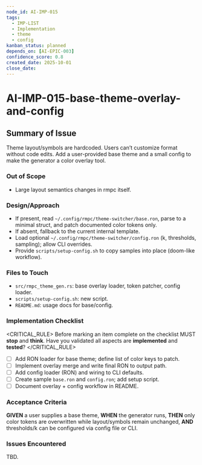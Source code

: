 ```yaml
---
node_id: AI-IMP-015
tags:
  - IMP-LIST
  - Implementation
  - theme
  - config
kanban_status: planned
depends_on: [AI-EPIC-003]
confidence_score: 0.8
created_date: 2025-10-01
close_date:
---
```


# AI-IMP-015-base-theme-overlay-and-config

## Summary of Issue
Theme layout/symbols are hardcoded. Users can’t customize format without code edits. Add a user-provided base theme and a small config to make the generator a color overlay tool.

### Out of Scope
- Large layout semantics changes in rmpc itself.

### Design/Approach
- If present, read `~/.config/rmpc/theme-switcher/base.ron`, parse to a minimal struct, and patch documented color tokens only.
- If absent, fallback to the current internal template.
- Load optional `~/.config/rmpc/theme-switcher/config.ron` (k, thresholds, sampling); allow CLI overrides.
- Provide `scripts/setup-config.sh` to copy samples into place (doom-like workflow).

### Files to Touch
- `src/rmpc_theme_gen.rs`: base overlay loader, token patcher, config loader.
- `scripts/setup-config.sh`: new script.
- `README.md`: usage docs for base/config.

### Implementation Checklist

<CRITICAL_RULE>
Before marking an item complete on the checklist MUST **stop** and **think**. Have you validated all aspects are **implemented** and **tested**? 
</CRITICAL_RULE>

- [ ] Add RON loader for base theme; define list of color keys to patch.
- [ ] Implement overlay merge and write final RON to output path.
- [ ] Add config loader (RON) and wiring to CLI defaults.
- [ ] Create sample `base.ron` and `config.ron`; add setup script.
- [ ] Document overlay + config workflow in README.

### Acceptance Criteria
**GIVEN** a user supplies a base theme,
**WHEN** the generator runs,
**THEN** only color tokens are overwritten while layout/symbols remain unchanged,
**AND** thresholds/k can be configured via config file or CLI.

### Issues Encountered
TBD.

